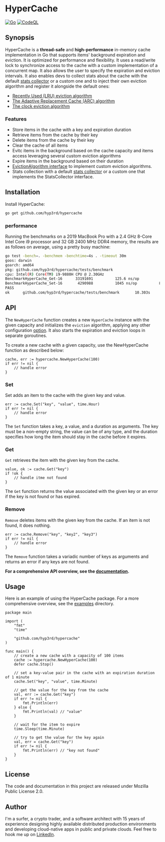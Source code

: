 # HyperCache

[![Go](https://github.com/hyp3rd/hypercache/actions/workflows/go.yml/badge.svg)][build-link] [![CodeQL](https://github.com/hyp3rd/hypercache/actions/workflows/codeql.yml/badge.svg)][codeql-link]

## Synopsis

HyperCache is a **thread-safe** and **high-performance** in-memory cache implementation in Go that supports items' background expiration and eviction.
It is optimized for performance and flexibility. It uses a read/write lock to synchronize access to the cache with a custom implementation of a concurrent map. It also allows the user to specify the expiration and eviction intervals.
It also enables devs to collect stats about the cache with the default [stats collector](./stats/collector.go) or a custom one and to inject their own eviction algorithm and register it alongside the default ones:

- [Recently Used (LRU) eviction algorithm](./lru.go)
- [The Adaptive Replacement Cache (ARC) algorithm](./arc.go)
- [The clock eviction algorithm](./clock.go)

### Features

- Store items in the cache with a key and expiration duration
- Retrieve items from the cache by their key
- Delete items from the cache by their key
- Clear the cache of all items
- Evitc items in the background based on the cache capacity and items access leveraging several custom eviction algorithms
- Expire items in the background based on their duration
- [EvictionAlgorithm interface](./eviction.go) to implement custom eviction algorithms.
- Stats collection with a default [stats collector](./stats/collector.go) or a custom one that implements the StatsCollector interface.

## Installation

Install HyperCache:

```bash
go get github.com/hyp3rd/hypercache
```

### performance

Running the benchmarks on a 2019 MacBook Pro with a 2.4 GHz 8-Core Intel Core i9 processor and 32 GB 2400 MHz DDR4 memory, the results are as follows on average, using a pretty busy machine:

```bash
go test -bench=. -benchmem -benchtime=4s . -timeout 30m
goos: darwin
goarch: amd64
pkg: github.com/hyp3rd/hypercache/tests/benchmark
cpu: Intel(R) Core(TM) i9-9880H CPU @ 2.30GHz
BenchmarkHyperCache_Get-16      33191691          125.6 ns/op          0 B/op          0 allocs/op
BenchmarkHyperCache_Set-16       4290988          1045 ns/op          88 B/op          3 allocs/op
PASS
ok      github.com/hyp3rd/hypercache/tests/benchmark       10.303s
```

## API

The `NewHyperCache` function creates a new `HyperCache` instance with the given capacity and initializes the `eviction` algorithm, applying any other configuration [option](./options.go). It also starts the expiration and eviction loops in separate goroutines.

To create a new cache with a given capacity, use the NewHyperCache function as described below:

```golang
cache, err := hypercache.NewHyperCache(100)
if err != nil {
    // handle error
}
```

### Set

Set adds an item to the cache with the given key and value.

```golang
err := cache.Set("key", "value", time.Hour)
if err != nil {
    // handle error
}
```

The `Set` function takes a key, a value, and a duration as arguments. The key must be a non-empty string, the value can be of any type, and the duration specifies how long the item should stay in the cache before it expires.

### Get

`Get` retrieves the item with the given key from the cache.

```golang
value, ok := cache.Get("key")
if !ok {
    // handle itme not found
}
```

The `Get` function returns the value associated with the given key or an error if the key is not found or has expired.

### Remove

`Remove` deletes items with the given key from the cache. If an item is not found, it does nothing.

```golang
err := cache.Remove("key", "key2", "key3")
if err != nil {
    // handle error
}
```

The `Remove` function takes a variadic number of keys as arguments and returns an error if any keys are not found.

**For a comprehensive API overview, see the [documentation](https://pkg.go.dev/github.com/hyp3rd/hypercache).**

## Usage

Here is an example of using the HyperCache package. For a more comprehensive overview, see the [examples](./examples/README.md) directory.

```golang
package main

import (
    "fmt"
    "time"

    "github.com/hyp3rd/hypercache"
)

func main() {
    // create a new cache with a capacity of 100 items
    cache := hypercache.NewHyperCache(100)
    defer cache.Stop()

    // set a key-value pair in the cache with an expiration duration of 1 minute
    cache.Set("key", "value", time.Minute)

    // get the value for the key from the cache
    val, err := cache.Get("key")
    if err != nil {
        fmt.Println(err)
    } else {
        fmt.Println(val) // "value"
    }

    // wait for the item to expire
    time.Sleep(time.Minute)

    // try to get the value for the key again
    val, err = cache.Get("key")
    if err != nil {
        fmt.Println(err) // "key not found"
    }
}
```

## License

The code and documentation in this project are released under Mozilla Public License 2.0.

## Author

I'm a surfer, a crypto trader, and a software architect with 15 years of experience designing highly available distributed production environments and developing cloud-native apps in public and private clouds. Feel free to hook me up on [LinkedIn](https://www.linkedin.com/in/francesco-cosentino/).

[build-link]: https://github.com/hyp3rd/hypercache/actions/workflows/go.yml
[codeql-link]:https://github.com/hyp3rd/hypercache/actions/workflows/codeql.yml
